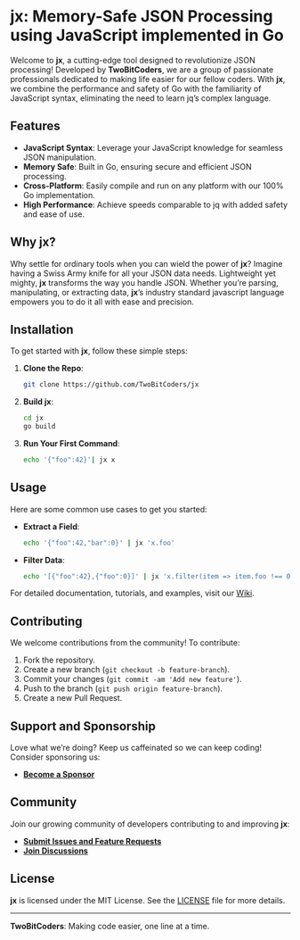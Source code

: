 # jx: Memory-Safe JSON Processing using JavaScript implemented in Go

Welcome to **jx**, a cutting-edge tool designed to revolutionize JSON processing! Developed by **TwoBitCoders**, we are a group of passionate professionals dedicated to making life easier for our fellow coders. With **jx**, we combine the performance and safety of Go with the familiarity of JavaScript syntax, eliminating the need to learn jq’s complex language.

## Features

- **JavaScript Syntax**: Leverage your JavaScript knowledge for seamless JSON manipulation.
- **Memory Safe**: Built in Go, ensuring secure and efficient JSON processing.
- **Cross-Platform**: Easily compile and run on any platform with our 100% Go implementation.
- **High Performance**: Achieve speeds comparable to jq with added safety and ease of use.

## Why jx?

Why settle for ordinary tools when you can wield the power of **jx**? Imagine having a Swiss Army knife for all your JSON data needs. Lightweight yet mighty, **jx** transforms the way you handle JSON. Whether you’re parsing, manipulating, or extracting data, **jx**’s industry standard javascript language empowers you to do it all with ease and precision.

## Installation

To get started with **jx**, follow these simple steps:

1. **Clone the Repo**:
    ```sh
    git clone https://github.com/TwoBitCoders/jx
    ```
2. **Build jx**:
    ```sh
    cd jx
    go build
    ```
3. **Run Your First Command**:
    ```sh
   echo '{"foo":42}'| jx x
    ```

## Usage

Here are some common use cases to get you started:

- **Extract a Field**:
    ```sh
    echo '{"foo":42,"bar":0}' | jx 'x.foo'
    ```
- **Filter Data**:
    ```sh
    echo '[{"foo":42},{"foo":0}]' | jx 'x.filter(item => item.foo !== 0)'
    ```

For detailed documentation, tutorials, and examples, visit our [Wiki](#).

## Contributing

We welcome contributions from the community! To contribute:

1. Fork the repository.
2. Create a new branch (`git checkout -b feature-branch`).
3. Commit your changes (`git commit -am 'Add new feature'`).
4. Push to the branch (`git push origin feature-branch`).
5. Create a new Pull Request.

## Support and Sponsorship

Love what we’re doing? Keep us caffeinated so we can keep coding! Consider sponsoring us:
- **[Become a Sponsor](#)**

## Community

Join our growing community of developers contributing to and improving **jx**:
- **[Submit Issues and Feature Requests](#)**
- **[Join Discussions](#)**

## License

**jx** is licensed under the MIT License. See the [LICENSE](LICENSE) file for more details.

---

**TwoBitCoders**: Making code easier, one line at a time.
